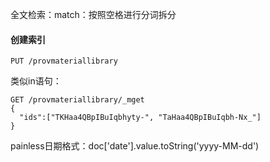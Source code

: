 全文检索：match：按照空格进行分词拆分



#### 创建索引

```http
PUT /provmateriallibrary
```



类似in语句：

```http
GET /provmateriallibrary/_mget
{
  "ids":["TKHaa4QBpIBuIqbhyty-", "TaHaa4QBpIBuIqbh-Nx_"]
}
```



painless日期格式：doc['date'].value.toString('yyyy-MM-dd') 
